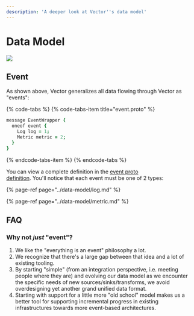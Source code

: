 ```yaml
---
description: 'A deeper look at Vector''s data model'
---
```


# Data Model

![][images.data-model]

## Event

As shown above, Vector generalizes all data flowing through Vector as "events":

{% code-tabs %}
{% code-tabs-item title="event.proto" %}
```coffeescript
message EventWrapper {
  oneof event {
    Log log = 1;
    Metric metric = 2;
  }
}
```
{% endcode-tabs-item %}
{% endcode-tabs %}

You can view a complete definition in the [event proto\
definition][url.event_proto]. You'll notice that each event must be one of
2 types:

{% page-ref page="../data-model/log.md" %}

{% page-ref page="../data-model/metric.md" %}

## FAQ

### Why not _just_ "event"?

1. We like the "everything is an event" philosophy a lot.
2. We recognize that there's a large gap between that idea and a lot of
   existing tooling.
3. By starting "simple" (from an integration perspective, i.e. meeting people
   where they are) and evolving our data model as we encounter the specific
   needs of new sources/sinks/transforms, we avoid overdesigning yet another
   grand unified data format.
4. Starting with support for a little more "old school" model makes us a better
   tool for supporting incremental progress in existing infrastructures towards
   more event-based architectures.


[images.data-model]: ../../assets/data-model.svg
[url.event_proto]: https://github.com/timberio/vector/blob/master/proto/event.proto
